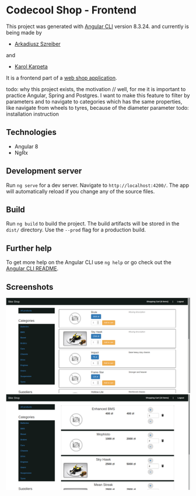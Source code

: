 # Codecool Shop - Frontend
This project was generated with [Angular CLI](https://github.com/angular/angular-cli) version 8.3.24.
and currently is being made by

 - [Arkadiusz Szreiber](https://github.com/ArekSzreiber)
 
 and
 
 - [Karol Karpeta](https://github.com/KarolKarpeta) 

It is a frontend part of a [web shop application](https://github.com/ArekSzreiber/CC-Shop-Backend/tree/develop).

todo: why this project exists, the motivation
// well, for me it is important to practice Angular, Spring and Postgres. I want to make this feature to filter by parameters and to navigate to categories which has the same properties, like navigate from wheels to tyres, because of the diameter parameter
todo: installation instruction

## Technologies
 - Angular 8
 - NgRx

## Development server

Run `ng serve` for a dev server. Navigate to `http://localhost:4200/`. The app will automatically reload if you change any of the source files.


## Build

Run `ng build` to build the project. The build artifacts will be stored in the `dist/` directory. Use the `--prod` flag for a production build.



## Further help

To get more help on the Angular CLI use `ng help` or go check out the [Angular CLI README](https://github.com/angular/angular-cli/blob/master/README.md).




## Screenshots

![](src/assets/screenshot1.png "Products viewed by supplier")
![](src/assets/screenshot2.png "Products in shopping cart")
